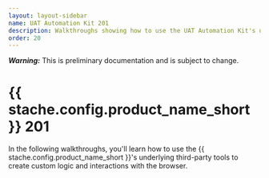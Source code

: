 ```yaml
---
layout: layout-sidebar
name: UAT Automation Kit 201
description: Walkthroughs showing how to use the UAT Automation Kit's underlying third-party tools.
order: 20
---
```


<p class="alert alert-warning"><strong><em>Warning:</em></strong> This is preliminary documentation and is subject to change.</p>

# {{ stache.config.product_name_short }} 201
In the following walkthroughs, you'll learn how to use the {{ stache.config.product_name_short }}'s underlying third-party tools to create custom logic and interactions with the browser.
